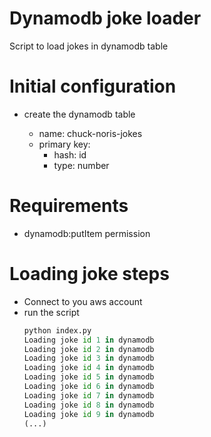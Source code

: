 # Dynamodb joke loader

Script to load jokes in dynamodb table

# Initial configuration 

- create the dynamodb table

    - name: chuck-noris-jokes
    - primary key: 
        - hash: id
        - type: number

# Requirements

- dynamodb:putItem permission


# Loading joke steps
- Connect to you aws account
- run the script
    ```python
    python index.py 
    Loading joke id 1 in dynamodb
    Loading joke id 2 in dynamodb
    Loading joke id 3 in dynamodb
    Loading joke id 4 in dynamodb
    Loading joke id 5 in dynamodb
    Loading joke id 6 in dynamodb
    Loading joke id 7 in dynamodb
    Loading joke id 8 in dynamodb
    Loading joke id 9 in dynamodb
    (...)
    ```
